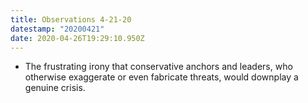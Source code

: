 ```yaml
---
title: Observations 4-21-20
datestamp: "20200421"
date: 2020-04-26T19:29:10.950Z
---
```

- The frustrating irony that conservative anchors and leaders, who otherwise exaggerate or even fabricate threats, would downplay a genuine crisis.